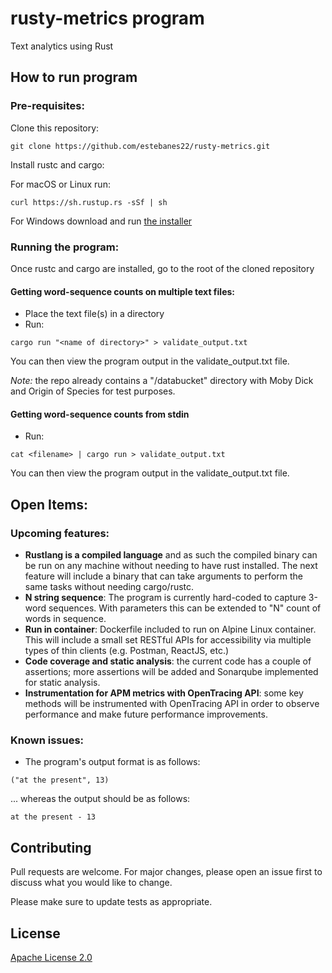 # rusty-metrics program

Text analytics using Rust

## How to run program

### Pre-requisites:
Clone this repository:
```
git clone https://github.com/estebanes22/rusty-metrics.git
```

Install rustc and cargo:

For macOS or Linux run:
```
curl https://sh.rustup.rs -sSf | sh
```

For Windows download and run [the installer](https://win.rustup.rs/)

### Running the program:

Once rustc and cargo are installed, go to the root of the cloned repository

#### Getting word-sequence counts on multiple text files:
- Place the text file(s) in a directory
- Run:
```
cargo run "<name of directory>" > validate_output.txt
```
You can then view the program output in the validate_output.txt file.

*Note:* the repo already contains a "/databucket" directory with Moby Dick and Origin of Species for test purposes.

#### Getting word-sequence counts from stdin
- Run:
```
cat <filename> | cargo run > validate_output.txt
```

You can then view the program output in the validate_output.txt file.

## Open Items:
### Upcoming features:
- **Rustlang is a compiled language** and as such the compiled binary can be run on any machine without needing to have rust installed. The next feature will include a binary that can take arguments to perform the same tasks without needing cargo/rustc.
- **N string sequence**: The program is currently hard-coded to capture 3-word sequences. With parameters this can be extended to "N" count of words in sequence.
- **Run in container**: Dockerfile included to run on Alpine Linux container. This will include a small set RESTful APIs for accessibility via multiple types of thin clients (e.g. Postman, ReactJS, etc.)
- **Code coverage and static analysis**: the current code has a couple of assertions; more assertions will be added and Sonarqube implemented for static analysis.
- **Instrumentation for APM metrics with OpenTracing API**: some key methods will be instrumented with OpenTracing API in order to observe performance and make future performance improvements.

### Known issues:
- The program's output format is as follows:
```
("at the present", 13)
```
... whereas the output should be as follows:
```
at the present - 13
```
## Contributing
Pull requests are welcome. For major changes, please open an issue first to discuss what you would like to change.

Please make sure to update tests as appropriate.

## License
[Apache License 2.0](https://www.apache.org/licenses/LICENSE-2.0.txt)